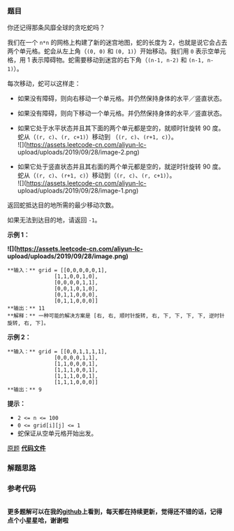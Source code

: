 ### 题目
你还记得那条风靡全球的贪吃蛇吗？

我们在一个 `n*n` 的网格上构建了新的迷宫地图，蛇的长度为 2，也就是说它会占去两个单元格。蛇会从左上角（`(0, 0)` 和 `(0,
1)`）开始移动。我们用 `0` 表示空单元格，用 1 表示障碍物。蛇需要移动到迷宫的右下角（`(n-1, n-2)` 和 `(n-1, n-1)`）。

每次移动，蛇可以这样走：

  * 如果没有障碍，则向右移动一个单元格。并仍然保持身体的水平／竖直状态。
  * 如果没有障碍，则向下移动一个单元格。并仍然保持身体的水平／竖直状态。
  * 如果它处于水平状态并且其下面的两个单元都是空的，就顺时针旋转 90 度。蛇从（`(r, c)`、`(r, c+1)`）移动到 （`(r, c)`、`(r+1, c)`）。  
![](https://assets.leetcode-cn.com/aliyun-lc-
upload/uploads/2019/09/28/image-2.png)

  * 如果它处于竖直状态并且其右面的两个单元都是空的，就逆时针旋转 90 度。蛇从（`(r, c)`、`(r+1, c)`）移动到（`(r, c)`、`(r, c+1)`）。  
![](https://assets.leetcode-cn.com/aliyun-lc-
upload/uploads/2019/09/28/image-1.png)

返回蛇抵达目的地所需的最少移动次数。

如果无法到达目的地，请返回 `-1`。



**示例 1：**

**![](https://assets.leetcode-cn.com/aliyun-lc-
upload/uploads/2019/09/28/image.png)**

    
    
    **输入：** grid = [[0,0,0,0,0,1],
                   [1,1,0,0,1,0],
                   [0,0,0,0,1,1],
                   [0,0,1,0,1,0],
                   [0,1,1,0,0,0],
                   [0,1,1,0,0,0]]
    **输出：** 11
    **解释：** 一种可能的解决方案是 [右, 右, 顺时针旋转, 右, 下, 下, 下, 下, 逆时针旋转, 右, 下]。
    

**示例 2：**

    
    
    **输入：** grid = [[0,0,1,1,1,1],
                   [0,0,0,0,1,1],
                   [1,1,0,0,0,1],
                   [1,1,1,0,0,1],
                   [1,1,1,0,0,1],
                   [1,1,1,0,0,0]]
    **输出：** 9
    



**提示：**

  * `2 <= n <= 100`
  * `0 <= grid[i][j] <= 1`
  * 蛇保证从空单元格开始出发。

[原题](https://leetcode-cn.com/problems/minimum-moves-to-reach-target-with-rotations/)    **[代码文件]()**


### 解题思路




### 参考代码

```go


```




**更多题解可以在我的[github](https://github.com/LZH139/leetcode_Go)上看到，每天都在持续更新，觉得还不错的话，记得点个小星星哈，谢谢啦**
